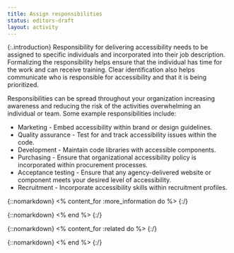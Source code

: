 ```yaml
---
title: Assign responsibilities
status: editors-draft
layout: activity
---
```


{:.introduction}
Responsibility for delivering accessibility needs to be assigned to specific individuals and incorporated into their job description. Formalizing the responsibility helps ensure that the individual has time for the work and can receive training. Clear identification also helps communicate who is responsible for accessibility and that it is being prioritized.

Responsibilities can be spread throughout your organization increasing awareness and reducing the risk of the activities overwhelming an individual or team. Some example responsibilities include:

* Marketing - Embed accessibility within brand or design guidelines.
* Quality assurance - Test for and track accessibility issues within the code.
* Development - Maintain code libraries with accessible components.
* Purchasing - Ensure that organizational accessibility policy is incorporated within procurement processes.
* Acceptance testing - Ensure that any agency-delivered website or component meets your desired level of accessibility.
* Recruitment - Incorporate accessibility skills within recruitment profiles.

{::nomarkdown}
<% content_for :more_information do %>
{:/}

{::nomarkdown}
<% end %>
{:/}

{::nomarkdown}
<% content_for :related do %>
{:/}

{::nomarkdown}
<% end %>
{:/}
